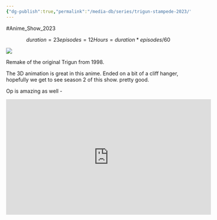 ```yaml
---
{"dg-publish":true,"permalink":"/media-db/series/trigun-stampede-2023/","title":"Trigun Stampede","tags":["mediaDB/tv/series"]}
---
```


#Anime_Show_2023 
```math
duration = 23
episodes = 12
Hours = duration * episodes / 60
```
<img src="https://cdn.myanimelist.net/images/anime/1426/129194.jpg">

Remake of the original Trigun from 1998.

The 3D animation is great in this anime.
Ended on a bit of a cliff hanger, hopefully we get to see season 2 of this show. pretty good.

Op is amazing as well -
<center><iframe width="560" height="315" src="https://www.youtube.com/embed/mxYqXOL5uLk" title="YouTube video player" frameborder="0" allow="accelerometer; autoplay; clipboard-write; encrypted-media; gyroscope; picture-in-picture; web-share" allowfullscreen></iframe></center>
